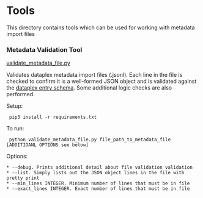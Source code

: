 # Tools

This directory contains tools which can be used for working with metadata import files

### Metadata Validation Tool

[validate_metadata_file.py](/validate_metadata_file.py)

Validates dataplex metadata import files (.jsonl). Each line in the file is checked to confirm it is a well-formed JSON object and is validated against the [dataplex entry schema](https://cloud.google.com/dataplex/docs/import-metadata#import-item). Some additional logic checks are also performed.

Setup:
```
 pip3 install -r requirements.txt 
```

To run:
```
 python validate_metadata_file.py file_path_to_metadata_file [ADDITIOANL OPTIONS see below]
```

Options:

    * --debug. Prints additional detail about file validation validation
    * --list. Simply lists out the JSON object lines in the file with pretty print
    * --min_lines INTEGER. Minimum number of lines that must be in file
    * --exact_lines INTEGER. Exact number of lines that must be in file

